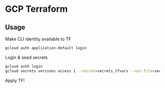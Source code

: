 # GCP Terraform

## Usage

Make CLI identity available to TF

```bash
gcloud auth application-default login
```

Login & seed secrets

```bash
gcloud auth login
gcloud secrets versions access 1 --secret=secrets_tfvars --out-file=secrets.tfvars
```

Apply TF!
